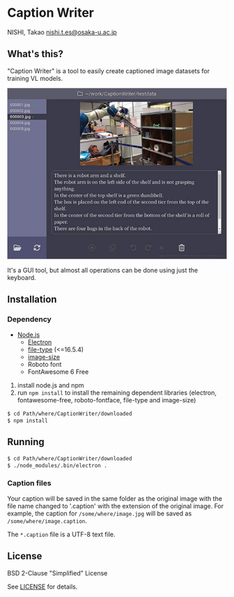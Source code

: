 # Caption Writer
NISHI, Takao <nishi.t.es@osaka-u.ac.jp>

## What's this?
"Caption Writer" is a tool to easily create captioned image datasets for training VL models.

![Screen Shot](screenshot.jpg)

It's a GUI tool, but almost all operations can be done using just the keyboard.

## Installation
### Dependency
* [Node.js](https://nodejs.org/)
  * [Electron](https://www.electronjs.org/)
  * [file-type](https://www.npmjs.com/package/file-type) (<=16.5.4)
  * [image-size](https://www.npmjs.com/package/image-size)
  * Roboto font
  * FontAwesome 6 Free

1. install node.js and npm
2. run `npm install` to install the remaining dependent libraries (electron, fontawesome-free, roboto-fontface, file-type and image-size)

```
$ cd Path/where/CaptionWriter/downloaded
$ npm install
```

## Running
```
$ cd Path/where/CaptionWriter/downloaded
$ ./node_modules/.bin/electron .
```

### Caption files
Your caption will be saved in the same folder as the original image with the file name changed to '.caption' with the extension of the original image.
For example, the caption for `/some/where/image.jpg` will be saved as `/some/where/image.caption`.

The `*.caption` file is a UTF-8 text file.

## License

BSD 2-Clause "Simplified" License

See [LICENSE](./LICENSE) for details.
